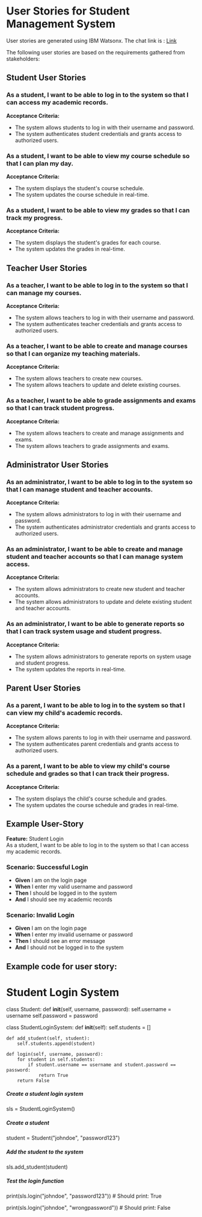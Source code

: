 # User Stories for Student Management System
User stories are generated using IBM Watsonx. The chat link is : [Link](https://eu-de.dataplatform.cloud.ibm.com/wx/prompts/sessions/ace7dc7e-7712-4b1c-8bc8-7a74f3938aa9?project_id=1739216a-c865-46cd-9e32-4651efe49011&context=wx)

The following user stories are based on the requirements gathered from stakeholders:

## Student User Stories
### As a student, I want to be able to log in to the system so that I can access my academic records.
**Acceptance Criteria:**
- The system allows students to log in with their username and password.
- The system authenticates student credentials and grants access to authorized users.
### As a student, I want to be able to view my course schedule so that I can plan my day.
**Acceptance Criteria:**
- The system displays the student's course schedule.
- The system updates the course schedule in real-time.
### As a student, I want to be able to view my grades so that I can track my progress.
**Acceptance Criteria:**
- The system displays the student's grades for each course.
- The system updates the grades in real-time.

## Teacher User Stories
### As a teacher, I want to be able to log in to the system so that I can manage my courses.
**Acceptance Criteria:** 
- The system allows teachers to log in with their username and password.
- The system authenticates teacher credentials and grants access to authorized users.
### As a teacher, I want to be able to create and manage courses so that I can organize my teaching materials.
**Acceptance Criteria:**
- The system allows teachers to create new courses.
- The system allows teachers to update and delete existing courses.
### As a teacher, I want to be able to grade assignments and exams so that I can track student progress.
**Acceptance Criteria:**
- The system allows teachers to create and manage assignments and exams.
- The system allows teachers to grade assignments and exams.

## Administrator User Stories
### As an administrator, I want to be able to log in to the system so that I can manage student and teacher accounts.
**Acceptance Criteria:**
- The system allows administrators to log in with their username and password.
- The system authenticates administrator credentials and grants access to authorized users.
### As an administrator, I want to be able to create and manage student and teacher accounts so that I can manage system access.
**Acceptance Criteria:**
- The system allows administrators to create new student and teacher accounts.
- The system allows administrators to update and delete existing student and teacher accounts.
### As an administrator, I want to be able to generate reports so that I can track system usage and student progress.
**Acceptance Criteria:**
- The system allows administrators to generate reports on system usage and student progress.
- The system updates the reports in real-time.

## Parent User Stories
### As a parent, I want to be able to log in to the system so that I can view my child's academic records.
**Acceptance Criteria:**
- The system allows parents to log in with their username and password.
- The system authenticates parent credentials and grants access to authorized users.
### As a parent, I want to be able to view my child's course schedule and grades so that I can track their progress.
**Acceptance Criteria:**
- The system displays the child's course schedule and grades.
- The system updates the course schedule and grades in real-time.

## Example User-Story

**Feature:** Student Login  
As a student, I want to be able to log in to the system so that I can access my academic records.

### Scenario: Successful Login

- **Given** I am on the login page  
- **When** I enter my valid username and password  
- **Then** I should be logged in to the system  
- **And** I should see my academic records

### Scenario: Invalid Login

- **Given** I am on the login page  
- **When** I enter my invalid username or password  
- **Then** I should see an error message  
- **And** I should not be logged in to the system

    
## Example code for user story:
# Student Login System
class Student:
    def __init__(self, username, password):
        self.username = username
        self.password = password

class StudentLoginSystem:
    def __init__(self):
        self.students = []

    def add_student(self, student):
        self.students.append(student)

    def login(self, username, password):
        for student in self.students:
            if student.username == username and student.password == password:
                return True
        return False

##### Create a student login system
sls = StudentLoginSystem()

##### Create a student
student = Student("johndoe", "password123")

##### Add the student to the system
sls.add_student(student)

##### Test the login function
print(sls.login("johndoe", "password123"))  # Should print: True

print(sls.login("johndoe", "wrongpassword"))  # Should print: False
